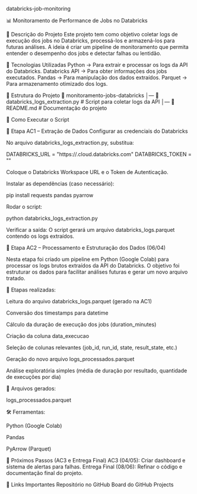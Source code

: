 databricks-job-monitoring

📊 Monitoramento de Performance de Jobs no Databricks

📌 Descrição do Projeto
Este projeto tem como objetivo coletar logs de execução dos jobs no Databricks, processá-los e armazená-los para futuras análises. A ideia é criar um pipeline de monitoramento que permita entender o desempenho dos jobs e detectar falhas ou lentidão.

🚀 Tecnologias Utilizadas
Python → Para extrair e processar os logs da API do Databricks.
Databricks API → Para obter informações dos jobs executados.
Pandas → Para manipulação dos dados extraídos.
Parquet → Para armazenamento otimizado dos logs.

📂 Estrutura do Projeto
📁 monitoramento-jobs-databricks
│— 📄 databricks_logs_extraction.py  # Script para coletar logs da API
│— 📄 README.md  # Documentação do projeto

🔧 Como Executar o Script

📌 Etapa AC1 – Extração de Dados
Configurar as credenciais do Databricks

No arquivo databricks_logs_extraction.py, substitua:

DATABRICKS_URL = "https://<seu-workspace>.cloud.databricks.com"
DATABRICKS_TOKEN = "<seu-token-aqui>"

Coloque o Databricks Workspace URL e o Token de Autenticação.

Instalar as dependências (caso necessário):

pip install requests pandas pyarrow

Rodar o script:

python databricks_logs_extraction.py

Verificar a saída:
O script gerará um arquivo databricks_logs.parquet contendo os logs extraídos.

📌 Etapa AC2 – Processamento e Estruturação dos Dados (06/04)

Nesta etapa foi criado um pipeline em Python (Google Colab) para processar os logs brutos extraídos da API do Databricks. O objetivo foi estruturar os dados para facilitar análises futuras e gerar um novo arquivo tratado.

🔧 Etapas realizadas:

Leitura do arquivo databricks_logs.parquet (gerado na AC1)

Conversão dos timestamps para datetime

Cálculo da duração de execução dos jobs (duration_minutes)

Criação da coluna data_execucao

Seleção de colunas relevantes (job_id, run_id, state, result_state, etc.)

Geração do novo arquivo logs_processados.parquet

Análise exploratória simples (média de duração por resultado, quantidade de execuções por dia)

📁 Arquivos gerados:

logs_processados.parquet

🛠️ Ferramentas:

Python (Google Colab)

Pandas

PyArrow (Parquet)

📌 Próximos Passos (AC3 e Entrega Final)
AC3 (04/05): Criar dashboard e sistema de alertas para falhas.
Entrega Final (08/06): Refinar o código e documentação final do projeto.

📌 Links Importantes
Repositório no GitHub
Board do GitHub Projects

